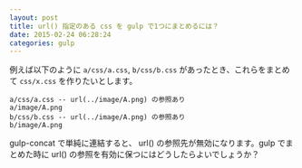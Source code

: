 ```yaml
---
layout: post
title: url() 指定のある css を gulp で1つにまとめるには？
date: 2015-02-24 06:28:24
categories: gulp
---
```

<!-- {% raw %} -->
<p>例えば以下のように <code>a/css/a.css</code>, <code>b/css/b.css</code> があったとき、これらをまとめて <code>css/x.css</code> を作りたいとします。</p>

<pre><code>a/css/a.css -- url(../image/A.png) の参照あり
a/image/A.png
b/css/b.css -- url(../image/A.png) の参照あり
b/image/A.png
</code></pre>

<p>gulp-concat で単純に連結すると、 url() の参照先が無効になります。gulp でまとめた時に url() の参照を有効に保つにはどうしたらよいでしょうか？</p>
<!-- {% endraw %} -->
